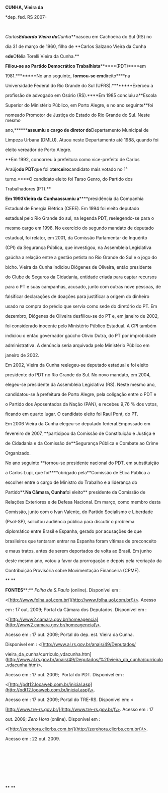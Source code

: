 **CUNHA, Vieira da**



\*dep. fed. RS 2007-



 



*Carlos**Eduardo Vieira da**Cunha***nasceu em Cachoeira do Sul (RS) no

dia 31 de março de 1960, filho de **Carlos Salzano Vieira da Cunha

e****de****O****fé****lia Torelli Vieira da Cunha.**



**Filiou-se ao Partido Democrático Trabalhista********(PDT)****em

1981.********No ano seguinte, f****ormou-se em****direito****na

Universidade Federal do Rio Grande do Sul (UFRS).********Exerceu a

profissão de advogado em Osório (RS).****Em 1985 concluiu a**Escola

Superior do Ministério Público, em Porto Alegre, e no ano seguinte**foi

nomeado Promotor de Justiça do Estado do Rio Grande do Sul. Neste mesmo

ano,********assumiu o cargo de diretor do**Departamento Municipal de

Limpeza Urbana (DMLU). Atuou neste Departamento até 1988, quando foi

eleito vereador de Porto Alegre.



**Em 1992, concorreu à prefeitura como vice-prefeito de Carlos

Araújo****do PDT****que foi o****terceiro****candidato mais votado no 1°

turno.****O candidato eleito foi Tarso Genro, do Partido dos

Trabalhadores (PT).**



**Em 1993****Vieira da Cunha****assumiu a******presidência da Companhia

Estadual de Energia Elétrica (CEEE). Em 1994 foi eleito deputado

estadual pelo Rio Grande do sul, na legenda PDT, reelegendo-se para o

mesmo cargo em 1998. No exercício do segundo mandato de deputado

estadual, foi relator, em 2001, da Comissão Parlamentar de Inquérito

(CPI) da Segurança Pública, que investigou, na Assembleia Legislativa

gaúcha a relação entre a gestão petista no Rio Grande do Sul e o jogo do

bicho. Vieira da Cunha indiciou Diógenes de Oliveira, então presidente

do Clube de Seguros da Cidadania, entidade criada para captar recursos

para o PT e suas campanhas, acusado, junto com outras nove pessoas, de

falsificar declarações de doações para justificar a origem do dinheiro

usado na compra do prédio que servia como sede do diretório do PT. Em

dezembro, Diógenes de Oliveira desfiliou-se do PT e, em janeiro de 2002,

foi considerado inocente pelo Ministério Público Estadual. A CPI também

indiciou o então governador gaúcho Olívio Dutra, do PT por improbidade

administrativa. A denúncia seria arquivada pelo Ministério Público em

janeiro de 2002.



Em 2002, Vieira da Cunha reelegeu-se deputado estadual e foi eleito

presidente do PDT no Rio Grande do Sul. No novo mandato, em 2004,

elegeu-se presidente da Assembleia Legislativa (RS). Neste mesmo ano,

candidatou-se à prefeitura de Porto Alegre, pela coligação entre o PDT e

o Partido dos Aposentados da Nação (PAN), e recebeu 9,76 % dos votos,

ficando em quarto lugar. O candidato eleito foi Raul Pont, do PT.



Em 2006 Vieira da Cunha elegeu-se deputado federal.Empossado em

fevereiro de 2007, **participou da Comissão de Constituição e Justiça e

de Cidadania e da Comissão de**Segurança Pública e Combate ao Crime

Organizado.



No ano seguinte **tornou-se presidente nacional do PDT, em substituição

a Carlos Lupi, que foi****obrigado pela**Comissão de Ética Pública a

escolher entre o cargo de Ministro do Trabalho e a liderança do

Partido**.****Na Câmara, Cunha****foi eleito** presidente da Comissão de

Relações Exteriores e de Defesa Nacional. Em março, como membro desta

Comissão, junto com o Ivan Valente, do Partido Socialismo e Liberdade

(Psol-SP), solicitou audiência pública para discutir o problema

diplomático entre Brasil e Espanha, gerado por acusações de que

brasileiros que tentaram entrar na Espanha foram vítimas de preconceito

e maus tratos, antes de serem deportados de volta ao Brasil. Em junho

deste mesmo ano, votou a favor da prorrogação e depois pela recriação da

Contribuição Provisória sobre Movimentação Financeira (CPMF).



** **



**FONTES****:** *Folha de S.Paulo* (online). Disponível em :

\<[http://www.folha.uol.com.br/](http://www.folha.uol.com.br/)\>. Acesso

em : 17 out. 2009; Portal da Câmara dos Deputados. Disponível em :

\<[http://www2.camara.gov.br/homeagencia](http://www2.camara.gov.br/homeagencia)\>.

Acesso em : 17 out. 2009; Portal do dep. est. Vieira da Cunha.

Disponível em : \<[http://www.al.rs.gov.br/anais/49/Deputados/

vieira\_da\_cunha/curriculo\_vdacunha.htm](http://www.al.rs.gov.br/anais/49/Deputados/%20vieira_da_cunha/curriculo_vdacunha.htm)\>.

Acesso em : 17 out. 2009;  Portal do PDT. Disponível em :

\<[http://pdt12.locaweb.com.br/inicial.asp](http://pdt12.locaweb.com.br/inicial.asp)\>.

Acesso em : 17 out. 2009; Portal do TRE-RS. Disponível em: \<

[http://www.tre-rs.gov.br/](http://www.tre-rs.gov.br/)\>. Acesso em : 17

out. 2009; *Zero Hora* (online). Disponível em :

\<[http://zerohora.clicrbs.com.br/](http://zerohora.clicrbs.com.br/)\>.

Acesso em : 22 out. 2009.



 



 



 



 



** **



 



 



 

